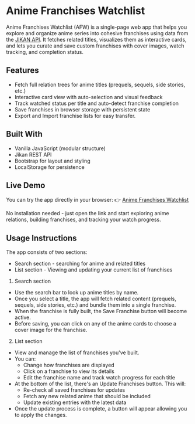 # Anime Franchises Watchlist
Anime Franchises Watchlist (AFW) is a single-page web app that helps you explore and organize anime series into cohesive franchises using data from the [JIKAN API](https://jikan.moe/). It fetches related titles, visualizes them as interactive cards, and lets you curate and save custom franchises with cover images, watch tracking, and completion status.

## Features
- Fetch full relation trees for anime titles (prequels, sequels, side stories, etc.)
- Interactive card view with auto-selection and visual feedback
- Track watched status per title and auto-detect franchise completion
- Save franchises in browser storage with persistent state
- Export and Import franchise lists for easy transfer.

## Built With
- Vanilla JavaScript (modular structure)
- Jikan REST API
- Bootstrap for layout and styling
- LocalStorage for persistence

## Live Demo
You can try the app directly in your browser:
👉 [Anime Franchises Watchlist](https://labrat142.github.io/AFW/)

No installation needed - just open the link and start exploring anime relations, building franchises, and tracking your watch progress.

## Usage Instructions
The app consists of two sections:
- Search section - searching for anime and related titles
- List section - Viewing and updating your current list of franchises

1. Search section
- Use the search bar to look up anime titles by name.
- Once you select a title, the app will fetch related content (prequels, sequels, side stories, etc.) and bundle them into a single franchise.
- When the franchise is fully built, the Save Franchise button will become active.
- Before saving, you can click on any of the anime cards to choose a cover image for the franchise.

2. List section
- View and manage the list of franchises you've built. 
- You can:
	- Change how franchises are displayed
	- Click on a franchise to view its details
	- Edit the franchise name and track watch progress for each title
- At the bottom of the list, there's an Update Franchises button. This will:
	- Re-check all saved franchises for updates
	- Fetch any new related anime that should be included
	- Update existing entries with the latest data
- Once the update process is complete, a button will appear allowing you to apply the changes.

